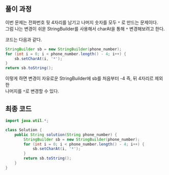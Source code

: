 ## 풀이 과정

이번 문제는 전화번호 뒷 4자리를 남기고 나머지 숫자를 모두 `*` 로 만드는 문제이다.  
그럼 나는 변경이 쉬운 StringBuilder를 사용해서 charAt을 통해 `*` 변경해보려고 한다.

코드는 다음과 같다.
```java
StringBuilder sb = new StringBuilder(phone_number);
for (int i = 0; i < phone_number.length() - 4; i++) {
    sb.setCharAt(i, '*');
}
return sb.toString();
```

이렇게 하면 변경이 자유로운 StringBuilder에 sb를 처음부터 -4 즉, 뒤 4자리르 제외한  
나머지를 `*`로 변경할 수 있다.

## 최종 코드
```java
import java.util.*;

class Solution {
    public String solution(String phone_number) {
        StringBuilder sb = new StringBuilder(phone_number);
        for (int i = 0; i < phone_number.length() - 4; i++) {
            sb.setCharAt(i, '*');
        }
        return sb.toString();
    }
}
```